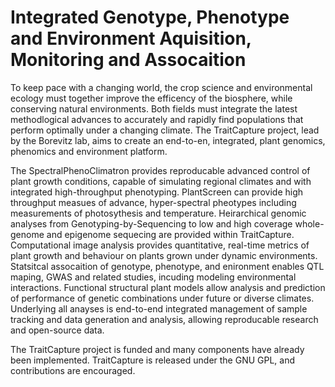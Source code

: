 Integrated Genotype, Phenotype and Environment Aquisition, Monitoring and Assocaition
=====================================================================================

To keep pace with a changing world, the crop science and environmental ecology
must together improve the efficency of the biosphere, while conserving natural
environments. Both fields must integrate the latest methodlogical advances to
accurately and rapidly find populations that perform optimally under a changing
climate. The TraitCapture project, lead by the Borevitz lab, aims to create an
end-to-en, integrated, plant genomics, phenomics and environment platform.

The SpectralPhenoClimatron provides reproducable advanced control of plant
growth conditions, capable of simulating regional climates and with integrated
high-throughput phenotyping. PlantScreen can provide high throughput measues of
advance, hyper-spectral pheotypes including measurements of photosythesis and
temperature. Heirarchical genomic analyses from Genotyping-by-Sequencing to low
and high coverage whole-genome and epigenome sequecing are provided within
TraitCapture. Computational image analysis provides quantitative, real-time
metrics of plant growth and behaviour on plants grown under dynamic
environments.  Statsitcal assocaition of genotype, phenotype, and enironment
enables QTL maping, GWAS and related studies, incuding modeling environmental
interactions. Functional structural plant models allow analysis and prediction
of performance of genetic combinations under future or diverse climates.
Underlying all anayses is end-to-end integrated management of sample tracking
and data generation and analysis, allowing reproducable research and
open-source data.

The TraitCapture project is funded and many components have already been
implemented. TraitCapture is released under the GNU GPL, and contributions are
encouraged.
